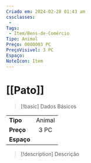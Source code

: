 ```yaml
---
Criado em: 2024-02-28 01:43 am
cssclasses:
 - 
Tags:
 - Item/Bens-de-Comércio
Tipo: Animal
Preço: 0000003 PC
PreçoVisivel: 3 PC
Espaço: 
NoteIcon: Item
---
```

# [[Pato]]

> [!basic] Dados Básicos
> 
|            |     |
| ---------- |:---:|
| **Tipo**   |  Animal   |
| **Preço**  |  3 PC   |
| **Espaço** |     |
>
 
> [!description] Descrição
> 
>
